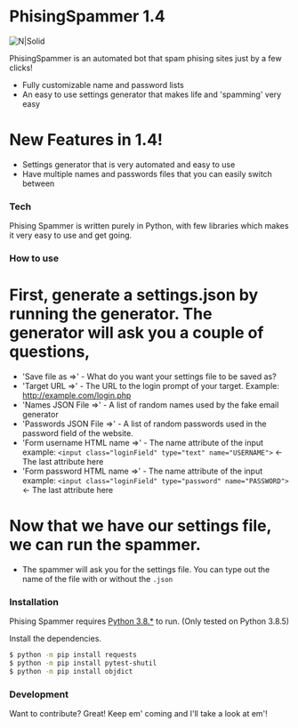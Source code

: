 # PhisingSpammer 1.4

![N|Solid](https://i.imgur.com/E5ltGFC.png)


PhisingSpammer is an automated bot that spam phising sites just by a few clicks!

  - Fully customizable name and password lists
  - An easy to use settings generator that makes life and 'spamming' very easy

# New Features in 1.4!

  - Settings generator that is very automated and easy to use
  - Have multiple names and passwords files that you can easily switch between

### Tech

Phising Spammer is written purely in Python, with few libraries which makes it very easy to use and get going.

### How to use

# First, generate a settings.json by running the generator. The generator will ask you a couple of questions,
  - 'Save file as =>' - What do you want your settings file to be saved as?
  - 'Target URL =>' - The URL to the login prompt of your target. Example: http://example.com/login.php
  - 'Names JSON File =>' - A list of random names used by the fake email generator
  - 'Passwords JSON File =>' - A list of random passwords used in the password field of the website.
  - 'Form username HTML name =>' - The name attribute of the input 
        example: `<input class="loginField" type="text" name="USERNAME">` <- The last attribute here
  - 'Form password HTML name =>' - The name attribute of the input 
        example: `<input class="loginField" type="password" name="PASSWORD">` <- The last attribute here
        
# Now that we have our settings file, we can run the spammer.
  - The spammer will ask you for the settings file. You can type out the name of the file with or without the `.json`

### Installation

Phising Spammer requires [Python 3.8.*](https://www.python.org/) to run.
(Only tested on Python 3.8.5)

Install the dependencies.

```sh
$ python -m pip install requests
$ python -m pip install pytest-shutil
$ python -m pip install objdict
```


### Development

Want to contribute? Great!
Keep em' coming and I'll take a look at em'!

